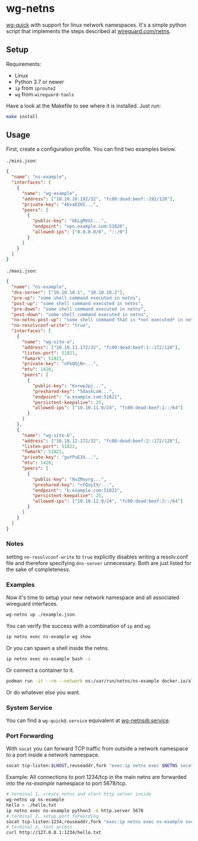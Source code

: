 # wg-netns

[wg-quick](https://git.zx2c4.com/wireguard-tools/about/src/man/wg-quick.8) with support for linux network namespaces.
It's a simple python script that implements the steps described at [wireguard.com/netns](https://www.wireguard.com/netns/#ordinary-containerization).

## Setup

Requirements:

- Linux
- Python 3.7 or newer
- `ip` from `iproute2`
- `wg` from `wireguard-tools`

Have a look at the Makefile to see where it is installed.
Just run:

~~~ bash
make install
~~~

## Usage

First, create a configuration profile.
You can find two examples below.

`./mini.json`:

~~~ json
{
  "name": "ns-example",
  "interfaces": [
    {
      "name": "wg-example",
      "address": ["10.10.10.192/32", "fc00:dead:beef::192/128"],
      "private-key": "4bvaEZHI...",
      "peers": [
        {
          "public-key": "bELgMXGt...",
          "endpoint": "vpn.example.com:51820",
          "allowed-ips": ["0.0.0.0/0", "::/0"]
        }
      ]
    }
  ]
}
~~~

`./maxi.json`:

~~~ json
{
  "name": "ns-example",
  "dns-server": ["10.10.10.1", "10.10.10.2"],
  "pre-up": "some shell command executed in netns",
  "post-up": "some shell command executed in netns",
  "pre-down": "some shell command executed in netns",
  "post-down": "some shell command executed in netns",
  "no-netns-post-up": "some shell command that is *not executed* in netns",
  "no-resolvconf-write": "true",
  "interfaces": [
    {
      "name": "wg-site-a",
      "address": ["10.10.11.172/32", "fc00:dead:beef:1::172/128"],
      "listen-port": 51821,
      "fwmark": 51821,
      "private-key": "nFkQQjN+...",
      "mtu": 1420,
      "peers": [
        {
          "public-key": "Kx+wpJpj...",
          "preshared-key": "5daskLoW...",
          "endpoint": "a.example.com:51821",
          "persistent-keepalive": 25,
          "allowed-ips": ["10.10.11.0/24", "fc00:dead:beef:1::/64"]
        }
      ]
    },
    {
      "name": "wg-site-b",
      "address": ["10.10.12.172/32", "fc00:dead:beef:2::172/128"],
      "listen-port": 51822,
      "fwmark": 51822,
      "private-key": "guYPuE3X...",
      "mtu": 1420,
      "peers": [
        {
          "public-key": "NvZMoyrg...",
          "preshared-key": "cFQuyIX/...",
          "endpoint": "b.example.com:51822",
          "persistent-keepalive": 25,
          "allowed-ips": ["10.10.12.0/24", "fc00:dead:beef:2::/64"]
        }
      ]
    }
  ]
}
~~~

### Notes
setting `no-resolvconf-write` to `true` explicitly disables writing a resolv.conf file
and therefore specifying `dns-server` unnecessary. Both are just listed for the sake of completeness.

### Examples

Now it's time to setup your new network namespace and all associated wireguard interfaces.

~~~ bash
wg-netns up ./example.json
~~~

You can verify the success with a combination of `ip` and `wg`.

~~~ bash
ip netns exec ns-example wg show
~~~

Or you can spawn a shell inside the netns.

~~~ bash
ip netns exec ns-example bash -i
~~~

Or connect a container to it.

~~~ bash
podman run -it --rm --network ns:/var/run/netns/ns-example docker.io/alpine wget -O - https://ipinfo.io
~~~

Or do whatever else you want.

### System Service

You can find a `wg-quick@.service` equivalent at [wg-netns@.service](./wg-netns@.service).

### Port Forwarding

With `socat` you can forward TCP traffic from outside a network namespace to a port inside a network namespace.

~~~ bash
socat tcp-listen:$LHOST,reuseaddr,fork "exec:ip netns exec $NETNS socat stdio 'tcp-connect:$RHOST',nofork"
~~~

Example: All connections to port 1234/tcp in the main netns are forwarded into the *ns-example* namespace to port 5678/tcp.

~~~ bash
# terminal 1, create netns and start http server inside
wg-netns up ns-example
hello > ./hello.txt
ip netns exec ns-example python3 -m http.server 5678
# terminal 2, setup port forwarding
socat tcp-listen:1234,reuseaddr,fork "exec:ip netns exec ns-example socat stdio 'tcp-connect:127.0.0.1:5678',nofork"
# terminal 3, test access
curl http://127.0.0.1:1234/hello.txt
~~~

